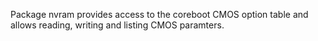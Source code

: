 Package nvram provides access to the coreboot CMOS option table and allows 
reading, writing and listing CMOS paramters.
